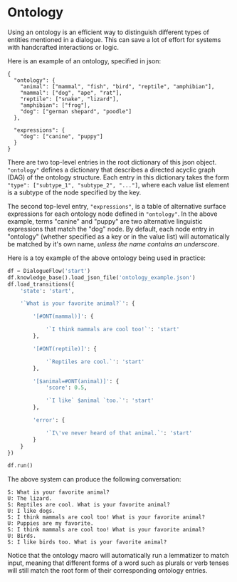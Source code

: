 
# Ontology

Using an ontology is an efficient way to distinguish different types of entities mentioned 
in a dialogue. This can save a lot of effort for systems with handcrafted interactions or logic.

Here is an example of an ontology, specified in json:
```
{
  "ontology": {
    "animal": ["mammal", "fish", "bird", "reptile", "amphibian"],
    "mammal": ["dog", "ape", "rat"],
    "reptile": ["snake", "lizard"],
    "amphibian": ["frog"],
    "dog": ["german shepard", "poodle"]
  },

  "expressions": {
    "dog": ["canine", "puppy"]
  }
}
```

There are two top-level entries in the root dictionary of this json object. 
`"ontology"` defines a dictionary that describes a directed acyclic graph (DAG) of the
ontology structure. 
Each entry in this dictionary takes the form `"type": ["subtype_1", "subtype_2", "..."]`,
where each value list element is a subtype of the node specified by the key.

The second top-level entry, `"expressions"`, is a table of alternative surface expressions
for each ontology node defined in `"ontology"`. 
In the above example, terms "canine" and "puppy" are two alternative linguistic expressions
that match the "dog" node.
By default, each node entry in "ontology" (whether specified as a key or in the value list)
will automatically be matched by it's own name, _unless the name contains an underscore_.

Here is a toy example of the above ontology being used in practice:

```python
df = DialogueFlow('start')
df.knowledge_base().load_json_file('ontology_example.json')
df.load_transitions({
    'state': 'start',

    '`What is your favorite animal?`': {

        '[#ONT(mammal)]': {

            '`I think mammals are cool too!`': 'start'
        },

        '[#ONT(reptile)]': {

            '`Reptiles are cool.`': 'start'
        },

        '[$animal=#ONT(animal)]': {
            'score': 0.5,

            '`I like` $animal `too.`': 'start'
        },

        'error': {

            '`I\'ve never heard of that animal.`': 'start'
        }
    }
})

df.run()
```

The above system can produce the following conversation:

```
S: What is your favorite animal?
U: The lizard.
S: Reptiles are cool. What is your favorite animal?
U: I like dogs.
S: I think mammals are cool too! What is your favorite animal?
U: Puppies are my favorite.
S: I think mammals are cool too! What is your favorite animal?
U: Birds.
S: I like birds too. What is your favorite animal?
```

Notice that the ontology macro will automatically run a lemmatizer to match input,
meaning that different forms of a word such as plurals or verb tenses will still
match the root form of their corresponding ontology entries. 